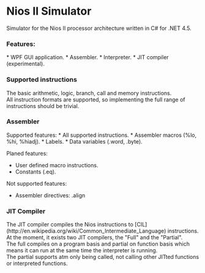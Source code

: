 Nios II Simulator
======

Simulator for the Nios II processor architecture written in C# for .NET 4.5.

<h3>Features:</h3>
* WPF GUI application.
* Assembler.
* Interpreter.
* JIT compiler (experimental).

<h3>Supported instructions</h3>
The basic arithmetic, logic, branch, call and memory instructions.
<br>
All instruction formats are supported, so implementing the full range of instructions should be trivial.

<h3>Assembler</h3>
Supported features:
* All supported instructions.
* Assembler macros (%lo, %hi, %hiadj).
* Labels.
* Data variables (.word, .byte).

Planed features:
* User defined macro instructions.
* Constants (.eq).

Not supported features:
* Assembler directives: .align

<h3>JIT Compiler</h3>
The JIT compiler compiles the Nios instructions to [CIL](http://en.wikipedia.org/wiki/Common_Intermediate_Language) instructions.
<br>
At the moment, it exists two JIT compilers, the "Full" and the "Partial".
<br>
The full compiles on a program basis and partial on function basis which means
it can run at the same time the interpreter is running.
<br>
The partial supports atm only being called, not calling other JITted functions or
interpreted functions.
